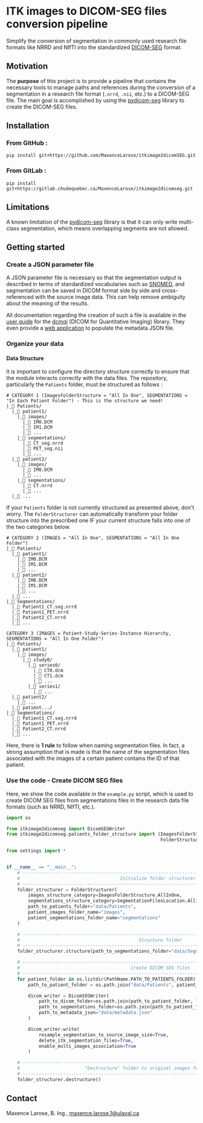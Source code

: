 # ITK images to DICOM-SEG files conversion pipeline

Simplify the conversion of segmentation in commonly used research file formats like NRRD and NIfTI into the standardized  [DICOM-SEG](https://dicom.nema.org/medical/dicom/current/output/chtml/part03/sect_C.8.20.html) format. 

## Motivation

The **purpose** of this project is to provide a pipeline that contains the necessary tools to manage paths and references during the conversion of a segmentation in a research file format (`.nrrd`, `.nii`, etc.) to a DICOM-SEG file.  The main goal is accomplished by using the [pydicom-seg](https://pypi.org/project/pydicom-seg/) library to create the DICOM-SEG files.

## Installation

### From GitHub :

```
pip install git+https://github.com/MaxenceLarose/itkimage2dicomSEG.git
```

### From GitLab :

```
pip install git+https://gitlab.chudequebec.ca/MaxenceLarose/itkimage2dicomseg.git
```

## Limitations

A known limitation of the [pydicom-seg](https://pypi.org/project/pydicom-seg/) library is that it can only write multi-class segmentation, which means overlapping segments are not allowed.

## Getting started

### Create a JSON parameter file

A JSON parameter file is necessary so that the segmentation output is described in terms of standardized vocabularies such as [SNOMED](https://en.wikipedia.org/wiki/Systematized_Nomenclature_of_Medicine), and segmentation can be saved in DICOM format side by side and cross-referenced with the source image data. This can help remove ambiguity about the meaning of the results.

All documentation regarding the creation of such a file is available in the [user guide](https://qiicr.gitbook.io/dcmqi-guide/) for the [dcmqi](https://github.com/qiicr/dcmqi) (DICOM for Quantitative Imaging) library. They even provide a [web application](http://qiicr.org/dcmqi/#/seg) to populate the metadata JSON file.

### Organize your data

#### Data Structure

It is important to configure the directory structure correctly to ensure that the module interacts correctly with the data files. The repository, particularly the `Patients` folder, must be structured as follows :

```
# CATEGORY 1 (ImagesFolderStructure = "All In One", SEGMENTATIONS = "In Each Patient Folder") - This is the structure we need!
|_📂 Patients/
  |_📂 patient1/
    |_📂 images/
      |_📄 IM0.DCM
      |_📄 IM1.DCM
      |_📄 ...
    |_📂 segmentations/
      |_📄 CT_seg.nrrd
      |_📄 PET_seg.nii
      |_📄 ...
  |_📂 patient2/
    |_📂 images/
      |_📄 IM0.DCM
      |_📄 ...
    |_📂 segmentations/
      |_📄 CT.nrrd
      |_📄 ...
  |_📂 ...
```

If your `Patients` folder is not currently structured as presented above, don't worry. The `FolderStructurer` can automatically transform your folder structure into the prescribed one IF your current structure falls into one of the two categories below.

```
# CATEGORY 2 (IMAGES = "All In One", SEGMENTATIONS = "All In One Folder")
|_📂 Patients/
  |_📂 patient1/
    |_📄 IM0.DCM
    |_📄 IM1.DCM
    |_📄 ...
  |_📂 patient2/
    |_📄 IM0.DCM
    |_📄 IM1.DCM
    |_📄 ...
  |_📂 ...
|_📂 Segmentations/
  |_📄 Patient1_CT.seg.nrrd
  |_📄 Patient1_PET.nrrd
  |_📄 Patient2_CT.nrrd
  |_📄 ...
```

```
CATEGORY 3 (IMAGES = Patient-Study-Series-Instance Hierarchy, SEGMENTATIONS = "All In One Folder")
|_📂 Patients/
  |_📂 patient1/
    |_📂 images/
      |_📂 study0/
        |_📂 series0/
          |_📄 CT0.dcm
          |_📄 CT1.dcm
          |_📄 ...
        |_📂 series1/
          |_📄 ...
  |_📂 patient2/
    |_📄 ...
  |_📂 patient.../
|_📂 Segmentations/
  |_📄 Patient1_CT.seg.nrrd
  |_📄 Patient1_PET.nrrd
  |_📄 Patient2_CT.nrrd
  |_📄 ...
```

Here, there is **1 rule** to follow when naming segmentation files. In fact, a strong assumption that is made is that the name of the segmentation files associated with the images of a certain patient contains the ID of that patient. 

### Use the code - Create DICOM SEG files

Here, we show the code available in the `example.py` script, which is used to create DICOM SEG files from segmentations files in the research data file formats (such as NRRD, NIfTI, etc.).

```python
import os

from itkimage2dicomseg import DicomSEGWriter
from itkimage2dicomseg.patients_folder_structure import (ImagesFolderStructure, SegmentationFilesLocation,
                                                         FolderStructurer)

from settings import *


if __name__ == "__main__":
    # ----------------------------------------------------------------------------------------------------------- #
    #                                     Initialize folder structurer                                            #
    # ----------------------------------------------------------------------------------------------------------- #
    folder_structurer = FolderStructurer(
        images_structure_category=ImagesFolderStructure.AllInOne,
        segmentations_structure_category=SegmentationFilesLocation.AllInOne,
        path_to_patients_folder="data/Patients",
        patient_images_folder_name="images",
        patient_segmentations_folder_name="segmentations"
    )

    # ----------------------------------------------------------------------------------------------------------- #
    #                                            Structure folder                                                 #
    # ----------------------------------------------------------------------------------------------------------- #
    folder_structurer.structure(path_to_segmentations_folder="data/Segmentations")

    # ----------------------------------------------------------------------------------------------------------- #
    #                                         Create DICOM SEG files                                              #
    # ----------------------------------------------------------------------------------------------------------- #
    for patient_folder in os.listdir(PathName.PATH_TO_PATIENTS_FOLDER):
        path_to_patient_folder = os.path.join("data/Patients", patient_folder)

        dicom_writer = DicomSEGWriter(
            path_to_dicom_folder=os.path.join(path_to_patient_folder, "images"),
            path_to_segmentations_folder=os.path.join(path_to_patient_folder, "segmentations"),
            path_to_metadata_json="data/metadata.json"
        )

        dicom_writer.write(
            resample_segmentation_to_source_image_size=True, 
            delete_itk_segmentation_files=True,
            enable_multi_images_association=True
        )

    # ----------------------------------------------------------------------------------------------------------- #
    #                        "Destructure" folder to original images folder structure                             #
    # ----------------------------------------------------------------------------------------------------------- #
    folder_structurer.destructure()

```

## Contact

Maxence Larose, B. Ing., [maxence.larose.1@ulaval.ca](mailto:maxence.larose.1@ulaval.ca)
